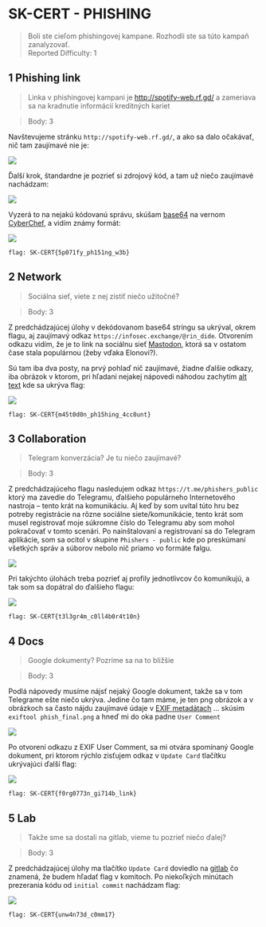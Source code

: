 # SK-CERT - PHISHING
> Boli ste cieľom phishingovej kampane. Rozhodli ste sa túto kampaň zanalyzovať.<br/>
Reported Difficulty: 1

## 1 Phishing link  
> Linka v phishingovej kampani je http://spotify-web.rf.gd/  a zameriava sa na kradnutie informácií kreditných kariet

> Body: 3

Navštevujeme stránku `http://spotify-web.rf.gd/`, a ako sa dalo očakávať, nič tam zaujímavé nie je:

![](images/2023-03-04-12-35-22.png)

Ďalší krok, štandardne je pozrieť si zdrojový kód, a tam už niečo zaujímavé nachádzam:

![](images/2023-03-04-12-36-38.png)

Vyzerá to na nejakú kódovanú správu, skúšam [base64](https://en.wikipedia.org/wiki/Base64) na vernom [CyberChef](https://gchq.github.io/CyberChef/), a vidím známy formát:

![](images/2023-03-04-12-39-23.png)

```
flag: SK-CERT{5p071fy_ph151ng_w3b}
```

## 2 Network
> Sociálna sieť, viete z nej zistiť niečo užitočné?

> Body: 3

Z predchádzajúcej úlohy v dekódovanom base64 stringu sa ukrýval, okrem flagu, aj zaujímavý odkaz `https://infosec.exchange/@rin_dide`. Otvorením odkazu vidím, že je to link na sociálnu sieť [Mastodon](https://en.wikipedia.org/wiki/Mastodon_(social_network)), ktorá sa v ostatom čase stala populárnou (žeby vďaka Elonovi?).

Sú tam iba dva posty, na prvý pohlaď nič zaujímavé, žiadne ďalšie odkazy, iba obrázok v ktorom, pri hľadaní nejakej nápovedi náhodou zachytím [alt text](https://en.wikipedia.org/wiki/Wikipedia:Manual_of_Style/Accessibility/Alternative_text_for_images) kde sa ukrýva flag:

![](images/2023-03-04-17-34-58.png)

```
flag: SK-CERT{m45t0d0n_ph15hing_4cc0unt}
```

## 3 Collaboration
> Telegram konverzácia? Je tu niečo zaujímavé?

> Body: 3

Z predchádzajúceho flagu nasledujem odkaz `https://t.me/phishers_public` ktorý ma zavedie do Telegramu, ďalšieho populárneho Internetového nastroja – tento krát na komunikáciu. Aj keď by som uvítal túto hru bez potreby registrácie na rôzne sociálne siete/komunikácie, tento krát som musel registrovať moje súkromne číslo do Telegramu aby som mohol pokračovať v tomto scenári. Po nainštalovaní a registrovaní sa do Telegram aplikácie, som sa ocitol v skupine `Phishers - public` kde po preskúmaní všetkých správ a súborov nebolo nič priamo vo formáte falgu. 

![](images/2023-03-04-20-50-46.png)

Pri takýchto úlohách treba pozrieť aj profily jednotlivcov čo komunikujú, a tak som sa dopátral do ďalšieho flagu:

![](images/2023-03-04-20-51-50.png)

```
flag: SK-CERT{t3l3gr4m_c0ll4b0r4t10n}
```

## 4 Docs
> Google dokumenty? Pozrime sa na to bližšie

> Body: 3

Podlá nápovedy musíme nájsť nejaký Google dokument, takže sa v tom Telegrame ešte niečo ukrýva. Jedine čo tam máme, je ten png obrázok a v obrázkoch sa často nájdu zaujímavé údaje v [EXIF metadátach](https://sk.wikipedia.org/wiki/Exchangeable_image_file_format) ... skúsim `exiftool phish_final.png` a hneď mi do oka padne `User Comment`

![](images/2023-03-04-21-10-56.png)

Po otvorení odkazu z EXIF User Comment, sa mi otvára spomínaný Google dokument, pri ktorom rýchlo zisťujem odkaz v `Update Card` tlačítku ukrývajúci ďalší flag:

![](images/2023-03-04-21-18-45.png)

```
flag: SK-CERT{f0rg0773n_gi714b_link}
```

## 5 Lab
> Takže sme sa dostali na gitlab, vieme tu pozrieť niečo ďalej?

> Body: 3

Z predchádzajúcej úlohy ma tlačítko `Update Card` doviedlo na [gitlab](https://gitlab.com/mist-schi-fhuu/my-web) čo znamená, že budem hľadať flag v komitoch. Po niekoľkých minútach prezerania kódu od `initial commit` nachádzam flag:

![](images/2023-03-04-21-29-09.png)

```
flag: SK-CERT{unw4n73d_c0mm17}
```


